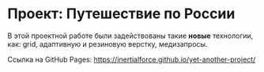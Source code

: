 # Проект: Путешествие по России

В этой проектной работе были задействованы такие __новые__ технологии, как: grid, адаптивную и резиновую верстку, медизапросы.

Ссылка на GitHub Pages: https://inertialforce.github.io/yet-another-project/
